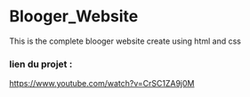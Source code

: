 # Blooger_Website

This is the complete blooger website create using html and css

### lien du projet :

https://www.youtube.com/watch?v=CrSC1ZA9j0M
